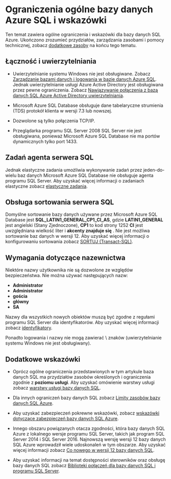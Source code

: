 <properties
   pageTitle="Ograniczenia ogólne bazy danych Azure SQL i wskazówki"
   description="Na tej stronie opisano pewne ograniczenia ogólne dla bazy danych SQL Azure, a także obszarów współdziałania i obsługa techniczna."
   services="sql-database"
   documentationCenter="na"
   authors="CarlRabeler"
   manager="jhubbard"
   editor="monicar" />
<tags
   ms.service="sql-database"
   ms.devlang="na"
   ms.topic="article"
   ms.tgt_pltfrm="na"
   ms.workload="data-management"
   ms.date="09/06/2016"
   ms.author="carlrab" />

# <a name="azure-sql-database-general-limitations-and-guidelines"></a>Ograniczenia ogólne bazy danych Azure SQL i wskazówki

Ten temat zawiera ogólne ograniczenia i wskazówki dla bazy danych SQL Azure. Ukończono zrozumieć przydziałów, zarządzania zasobami i pomocy technicznej, zobacz [dodatkowe zasoby](#additional-guidelines) na końcu tego tematu.

## <a name="connectivity-and-authentication"></a>Łączność i uwierzytelniania

  - Uwierzytelnianie systemu Windows nie jest obsługiwane. Zobacz [Zarządzanie bazami danych i logowania w bazie danych Azure SQL](sql-database-manage-logins.md). Jednak uwierzytelnianie usługi Azure Active Directory jest obsługiwana przez pewne ograniczenia. Zobacz [Nawiązywanie połączenia z bazą danych SQL Azure Active Directory uwierzytelniania](sql-database-aad-authentication.md).

  - Microsoft Azure SQL Database obsługuje dane tabelaryczne strumienia (TDS) protokół klienta w wersji 7.3 lub nowszej.

  - Dozwolone są tylko połączenia TCP/IP.

  - Przeglądarka programu SQL Server 2008 SQL Server nie jest obsługiwana, ponieważ Microsoft Azure SQL Database nie ma portów dynamicznych tylko port 1433.

## <a name="sql-server-agentjobs"></a>Zadań agenta serwera SQL

Jednak elastyczne zadania umożliwia wykonywanie zadań przez jeden-do-wielu baz danych Microsoft Azure SQL Database nie obsługuje agenta programu SQL Server. Aby uzyskać więcej informacji o zadaniach elastyczne zobacz [elastyczne zadania](sql-database-elastic-jobs-overview.md).

## <a name="sql-server-collation-support"></a>Obsługa sortowania serwera SQL

Domyślne sortowanie bazy danych używane przez Microsoft Azure SQL Database jest **SQL_LATIN1_GENERAL_CP1_CI_AS**, gdzie **LATIN1_GENERAL** jest angielski (Stany Zjednoczone), **CP1** to kod strony 1252 **CI** jest uwzględniana wielkość liter i **akcenty znajduje się** . Nie jest możliwa sortowanie baz danych w wersji 12. Aby uzyskać więcej informacji o konfigurowaniu sortowania zobacz [SORTUJ (Transact-SQL)](https://msdn.microsoft.com/library/ms184391.aspx).

## <a name="naming-requirements"></a>Wymagania dotyczące nazewnictwa

Niektóre nazwy użytkownika nie są dozwolone ze względów bezpieczeństwa. Nie można używać następujących nazw:

 - **Administrator**
 - **Administrator**
 - **gościa**
 - **główny**
 - **SA**

Nazwy dla wszystkich nowych obiektów muszą być zgodne z regułami programu SQL Server dla identyfikatorów. Aby uzyskać więcej informacji zobacz [identyfikatory](https://msdn.microsoft.com/library/ms175874.aspx).

Ponadto logowania i nazwy nie mogą zawierać \ znaków (uwierzytelnianie systemu Windows nie jest obsługiwany).

## <a name="additional-guidelines"></a>Dodatkowe wskazówki

- Oprócz ogólne ograniczenia przedstawionych w tym artykule baza danych SQL ma przydziałów zasobów określonych i ograniczenia zgodnie z **poziomu usługi**. Aby uzyskać omówienie warstwy usługi zobacz [warstwy usługi bazy danych SQL](sql-database-service-tiers.md).

- Dla innych ograniczeń bazy danych SQL zobacz [Limity zasobów bazy danych SQL Azure](sql-database-resource-limits.md).

- Aby uzyskać zabezpieczeń pokrewne wskazówki, zobacz [wskazówki dotyczące zabezpieczeń bazy danych SQL Azure](sql-database-security-guidelines.md).

- Innego obszaru powiązanych otacza zgodności, która bazy danych SQL Azure z lokalnego wersje programu SQL Server, takich jak program SQL Server 2014 i SQL Server 2016. Najnowszą wersję wersji 12 bazy danych SQL Azure wprowadził wiele udoskonaleń w tym obszarze. Aby uzyskać więcej informacji zobacz [Co nowego w wersji 12 bazy danych SQL](sql-database-v12-whats-new.md).

- Aby uzyskać informacji na temat dostępności sterowników oraz obsługę bazy danych SQL zobacz [Biblioteki połączeń dla bazy danych SQL i programu SQL Server](sql-database-libraries.md).
